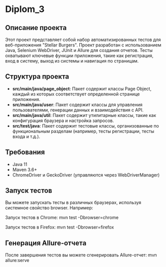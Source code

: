 # Diplom_3

## Описание проекта

Этот проект представляет собой набор автоматизированных тестов для веб-приложения "Stellar Burgers". Проект разработан с использованием Java, Selenium WebDriver, JUnit и Allure для создания отчетов. Тесты охватывают ключевые функции приложения, такие как регистрация, вход в систему, выход из системы и навигация по страницам.

## Структура проекта

- **src/main/java/page_object**: Пакет содержит классы Page Object, каждый из которых соответствует определенной странице приложения.
- **src/main/java/user**: Пакет содержит классы для управления пользователями, генерации данных и взаимодействия с API.
- **src/main/java/util**: Пакет содержит утилитарные классы, такие как конфигурация браузера и настройка запросов.
- **src/test/java**: Пакет содержит тестовые классы, организованные по функциональным разделам (например, тесты регистрации, тесты входа и т.д.).

## Требования

- Java 11
- Maven 3.6+
- ChromeDriver и GeckoDriver (управляются через WebDriverManager)

## Запуск тестов
Вы можете запускать тесты в различных браузерах, используя системное свойство browser. Например:

Запуск тестов в Chrome:
mvn test -Dbrowser=chrome

Запуск тестов в Firefox:
mvn test -Dbrowser=firefox

## Генерация Allure-отчета

После завершения тестов вы можете сгенерировать Allure-отчет:
mvn allure:serve
